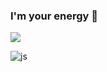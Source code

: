 ### I'm your energy 👋

<!--
**ZZINYMON/ZZINYMON** is a ✨ _special_ ✨ repository because its `README.md` (this file) appears on your GitHub profile.

Here are some ideas to get you started:

<a href="mailto:zziny725@icloud.com">

- 🔭 I’m currently working on ...
- 🌱 I’m currently learning ...
- 👯 I’m looking to collaborate on ...
- 🤔 I’m looking for help with ...
- 💬 Ask me about ...
- 📫 How to reach me: ...
- 😄 Pronouns: ...
- ⚡ Fun fact: ...
-->
<img src="https://capsule-render.vercel.app/api?type=egg&color=D4E157&height=150&section=header" />


![js](https://img.shields.io/badge/JavaScript-F7DF1E?style=for-the-badge&logo=JavaScript&logoColor=white)

